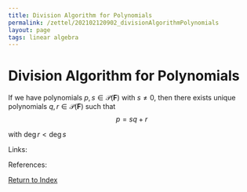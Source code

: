 ```yaml
---
title: Division Algorithm for Polynomials
permalink: /zettel/202102120902_divisionAlgorithmPolynomials
layout: page
tags: linear algebra
---
```

# Division Algorithm for Polynomials

If we have polynomials $p, s \in \mathcal{P}(\mathbf{F})$ with $s \neq 0$, then there exists unique polynomials 
$q, r \in \mathcal{P}(\mathbf{F})$ such that 
$$
p = sq + r
$$

with $\mathrm{deg} \, r < \mathrm{deg} \, s$

Links: 

References: 

[Return to Index](index)